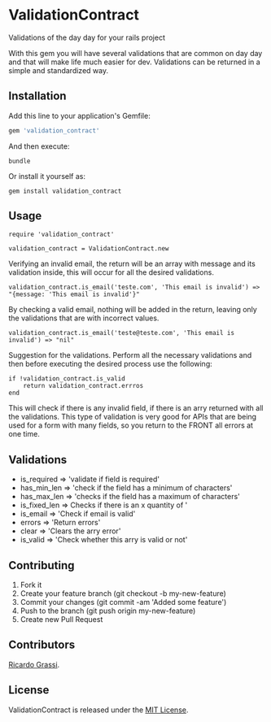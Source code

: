 # ValidationContract

Validations of the day day for your rails project

With this gem you will have several validations that are common on day day and that will make life much easier for dev. Validations can be returned in a simple and standardized way.

## Installation

Add this line to your application's Gemfile:

```ruby
gem 'validation_contract'
```

And then execute:

    bundle

Or install it yourself as:

    gem install validation_contract

## Usage

    require 'validation_contract'

    validation_contract = ValidationContract.new

Verifying an invalid email, the return will be an array with message and its validation inside, this will occur for all the desired validations.

    validation_contract.is_email('teste.com', 'This email is invalid') => "{message: 'This email is invalid'}"

By checking a valid email, nothing will be added in the return, leaving only the validations that are with incorrect values.

    validation_contract.is_email('teste@teste.com', 'This email is invalid') => "nil"

Suggestion for the validations. Perform all the necessary validations and then before executing the desired process use the following:

    if !validation_contract.is_valid
        return validation_contract.errros
    end

This will check if there is any invalid field, if there is an arry returned with all the validations. This type of validation is very good for APIs that are being used for a form with many fields, so you return to the FRONT all errors at one time.

## Validations

- is_required => 'validate if field is required'
- has_min_len => 'check if the field has a minimum of characters'
- has_max_len => 'checks if the field has a maximum of characters'
- is_fixed_len => Checks if there is an x ​​quantity of '
- is_email => 'Check if email is valid'
- errors => 'Return errors'
- clear => 'Clears the arry error'
- is_valid => 'Check whether this arry is valid or not'


## Contributing

1. Fork it
2. Create your feature branch (git checkout -b my-new-feature)
3. Commit your changes (git commit -am 'Added some feature')
4. Push to the branch (git push origin my-new-feature)
5. Create new Pull Request

## Contributors

[Ricardo Grassi](https://github.com/grassiricardo).

## License

ValidationContract is released under the [MIT License](http://www.opensource.org/licenses/MIT).
